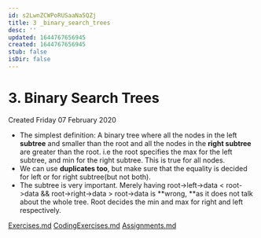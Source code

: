 ```yaml
---
id: s2LwnZCWPoRUSaaNa5QZj
title: 3 _binary_search_trees
desc: ''
updated: 1644767656945
created: 1644767656945
stub: false
isDir: false
---
```

# 3. Binary Search Trees
Created Friday 07 February 2020


* The simplest definition: A binary tree where all the nodes in the left **subtree** and smaller than the root and all the nodes in the **right subtree** are greater than the root. i.e the root specifies the max for the left subtree, and min for the right subtree. This is true for all nodes.
* We can use **duplicates too**, but make sure that the equality is decided for left or for right subtree(but not both).
* The subtree is very important. Merely having root->left->data < root->data && root->right->data > root->data is **wrong, **as it does not talk about the whole tree. Root decides the min and max for right and left respectively.


[Exercises.md](./3._Binary_Search_Trees/Quizzes&Exercises/Exercises.md)
[CodingExercises.md](./3._Binary_Search_Trees/Quizzes&Exercises/CodingExercises.md)
[Assignments.md](./3._Binary_Search_Trees/zAssignments/Assignments.md)

